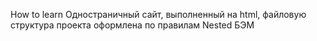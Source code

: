 How to learn
Одностраничный сайт, выполненный на html, файловую структура проекта  оформлена по правилам Nested БЭМ
